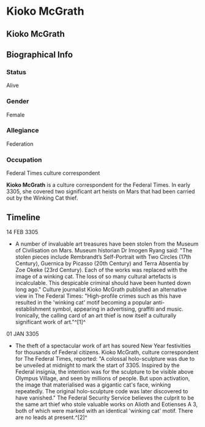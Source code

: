 # Kioko McGrath
## Kioko McGrath

		

## Biographical Info

### Status

Alive

### Gender

Female

### Allegiance

Federation

### Occupation

Federal Times culture correspondent

**Kioko McGrath** is a culture correspondent for the Federal Times. In early 3305, she covered two significant art heists on Mars that had been carried out by the Winking Cat thief.

## Timeline

14 FEB 3305

- A number of invaluable art treasures have been stolen from the Museum of Civilisation on Mars. Museum historian Dr Imogen Ryang said: "The stolen pieces include Rembrandt’s Self-Portrait with Two Circles (17th Century), Guernica by Picasso (20th Century) and Terra Absentia by Zoe Okeke (23rd Century). Each of the works was replaced with the image of a winking cat. The loss of so many cultural artefacts is incalculable. This despicable criminal should have been hunted down long ago." Culture journalist Kioko McGrath published an alternative view in The Federal Times: "High-profile crimes such as this have resulted in the 'winking cat' motif becoming a popular anti-establishment symbol, appearing in advertising, graffiti and music. Ironically, the calling card of an art thief is now itself a culturally significant work of art."^[1]^

01 JAN 3305

- The theft of a spectacular work of art has soured New Year festivities for thousands of Federal citizens. Kioko McGrath, culture correspondent for The Federal Times, reported: "A colossal holo-sculpture was due to be unveiled at midnight to mark the start of 3305. Inspired by the Federal insignia, the intention was for the sculpture to be visible above Olympus Village, and seen by millions of people. But upon activation, the image that materialised was a gigantic cat's face, winking repeatedly. The original holo-sculpture code was later discovered to have vanished." The Federal Security Service believes the culprit to be the same art thief who stole valuable works on Alioth and Eotienses A 3, both of which were marked with an identical 'winking cat' motif. There are no leads at present.^[2]^